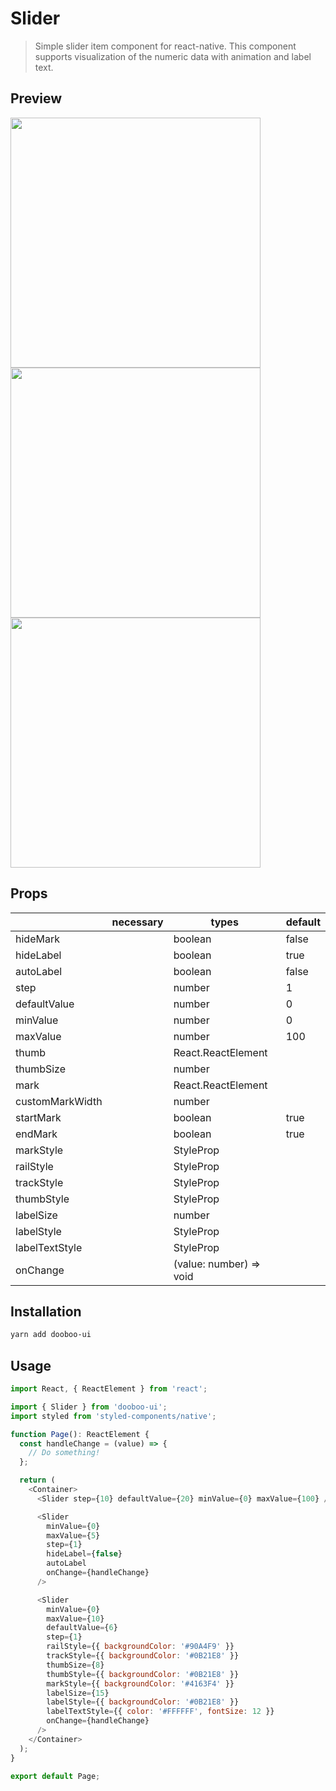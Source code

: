 # Slider

> Simple slider item component for react-native. This component supports visualization of the numeric data with animation and label text.<br/>

## Preview

<img src="https://user-images.githubusercontent.com/48340711/89746952-6553f600-daf7-11ea-8595-e1dfc50b8492.png" width="400" />
<img src="https://user-images.githubusercontent.com/48340711/89746953-67b65000-daf7-11ea-891a-e49019c553d9.png" width="400" />
<img src="https://user-images.githubusercontent.com/11019960/73301499-3c080280-4256-11ea-9095-80c40703191f.png" width="400" />

## Props

|                 | necessary | types                   | default |
| --------------- | --------- | ----------------------- | ------- |
| hideMark        |           | boolean                 | false   |
| hideLabel       |           | boolean                 | true    |
| autoLabel       |           | boolean                 | false   |
| step            |           | number                  | 1       |
| defaultValue    |           | number                  | 0       |
| minValue        |           | number                  | 0       |
| maxValue        |           | number                  | 100     |
| thumb           |           | React.ReactElement      |         |
| thumbSize       |           | number                  |         |
| mark            |           | React.ReactElement      |         |
| customMarkWidth |           | number                  |         |
| startMark       |           | boolean                 | true    |
| endMark         |           | boolean                 | true    |
| markStyle       |           | StyleProp<ViewStyle>    |         |
| railStyle       |           | StyleProp<ViewStyle>    |         |
| trackStyle      |           | StyleProp<ViewStyle>    |         |
| thumbStyle      |           | StyleProp<ViewStyle>    |         |
| labelSize       |           | number                  |         |
| labelStyle      |           | StyleProp<ViewStyle>    |         |
| labelTextStyle  |           | StyleProp<TextStyle>    |         |
| onChange        |           | (value: number) => void |         |

## Installation

```sh
yarn add dooboo-ui
```

## Usage

```javascript
import React, { ReactElement } from 'react';

import { Slider } from 'dooboo-ui';
import styled from 'styled-components/native';

function Page(): ReactElement {
  const handleChange = (value) => {
    // Do something!
  };

  return (
    <Container>
      <Slider step={10} defaultValue={20} minValue={0} maxValue={100} />

      <Slider
        minValue={0}
        maxValue={5}
        step={1}
        hideLabel={false}
        autoLabel
        onChange={handleChange}
      />

      <Slider
        minValue={0}
        maxValue={10}
        defaultValue={6}
        step={1}
        railStyle={{ backgroundColor: '#90A4F9' }}
        trackStyle={{ backgroundColor: '#0B21E8' }}
        thumbSize={8}
        thumbStyle={{ backgroundColor: '#0B21E8' }}
        markStyle={{ backgroundColor: '#4163F4' }}
        labelSize={15}
        labelStyle={{ backgroundColor: '#0B21E8' }}
        labelTextStyle={{ color: '#FFFFFF', fontSize: 12 }}
        onChange={handleChange}
      />
    </Container>
  );
}

export default Page;
```
